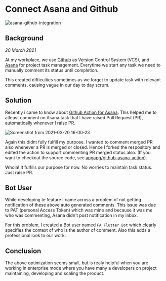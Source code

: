 # Connect Asana and Github <Badge text="Tech"/>

![asana-github-integration](https://user-images.githubusercontent.com/13887407/111866649-ee3be580-8994-11eb-9063-d185e1743bc2.jpg)

## Background 

_20 March 2021_

At my workplace, we use [Github]() as Version Control System (VCS), and [Asana]() for project task management. Everytime we start any task we need to manually comment its status until completion. 

This created difficulties sometimes as we forget to update task with relevant comments, causing vague in our day to day scrum.

## Solution

Recently i came to know about [Github Action for Asana](https://github.com/marketplace/actions/asana-git). This helped me to atleast comment on Asana task that I have raised Pull Request (PR), automatically whenever I raise PR.

![Screenshot from 2021-03-20 16-00-23](https://user-images.githubusercontent.com/13887407/111866711-6d311e00-8995-11eb-9479-40ea8f49923e.png)

Again this didnt fully fulfill my purpose. I wanted to comment merged PR also whenever a PR is merged or closed. Hence I forked the respository and edited the action to support commenting PR merged status also. (If you want to checkout the source code, see [apgapg/github-asana-action](https://github.com/apgapg/github-asana-action)).

Whola! It fulfills our purpose for now. No worries to maintain task status. Just raise PR.

## Bot User

While developing te feature I came across a problem of not getting notification of these above auto generated comments. This issue was due to PAT (personal Access Token) which was mine and because it was me who was commenting, Asana didn't post notification in my inbox.

For this problem, I created a Bot user named `FA Flutter Bot` which clearly specifies the context of who is the author of comment. Also this adds a professional look to our work.

## Conclusion

The above optimization seems small, but is realy helpful when you are working in enterprise mode where you have many a developers on project maintaining, developing and scaling the product.
